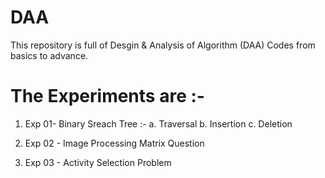 # DAA

This repository is full of Desgin & Analysis of Algorithm (DAA) Codes from basics to advance.
# The Experiments are :-
1. Exp 01- Binary Sreach Tree :-
           a. Traversal
           b. Insertion
           c. Deletion

2. Exp 02 - Image Processing Matrix Question 
3. Exp 03 - Activity Selection Problem 

